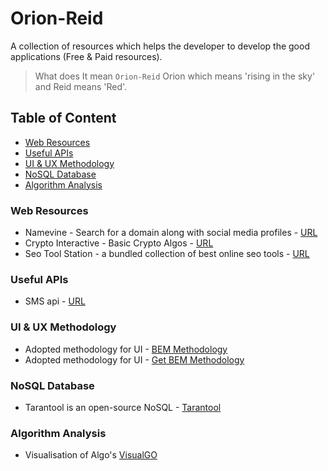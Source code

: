 # Orion-Reid

A collection of resources which helps the developer to develop the good applications (Free & Paid resources).

> What does It mean ```Orion-Reid``` Orion which means 'rising in the sky' and Reid means 'Red'.


## Table of Content

- [Web Resources](#web-resources)
- [Useful APIs](#useful-apis)
- [UI & UX Methodology](#ui-&-ux-methodology)
- [NoSQL Database](#nosql-database)
- [Algorithm Analysis](#algorithm-analysis) 


### Web Resources

* Namevine - Search for a domain along with social media profiles - [URL](https://namevine.com)
* Crypto Interactive - Basic Crypto Algos - [URL](http://crypto.interactive-maths.com)
* Seo Tool Station - a bundled collection of best online seo tools - [URL](https://seotoolstation.com)


### Useful APIs

* SMS api - [URL](https://tweety.pk/)


### UI & UX Methodology

* Adopted methodology for UI - [BEM Methodology](https://en.bem.info/methodology/quick-start/)
* Adopted methodology for UI - [Get BEM Methodology](http://getbem.com/introduction/)

### NoSQL Database

* Tarantool is an open-source NoSQL - [Tarantool](https://tarantool.org)


### Algorithm Analysis

* Visualisation of Algo's [VisualGO](https://visualgo.net/bn/) 
